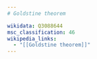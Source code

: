 ```yaml
---
# Goldstine theorem

wikidata: Q3088644
msc_classification: 46
wikipedia_links:
  - "[[Goldstine theorem]]"
---
```

